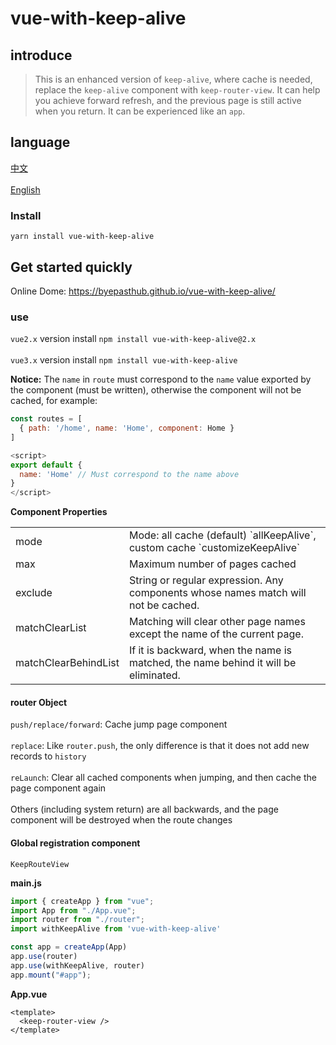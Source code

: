 # vue-with-keep-alive

## introduce
>This is an enhanced version of `keep-alive`, where cache is needed, replace the `keep-alive` component with `keep-router-view`. It can help you achieve forward refresh, and the previous page is still active when you return. It can be experienced like an `app`.

## language
<a href="./README.md">中文</a></br>  
<a href="./README_en-US.md">English</a></br>

### Install
```
yarn install vue-with-keep-alive
```

## Get started quickly
Online Dome: <a href="https://byepasthub.github.io/vue-with-keep-alive/">https://byepasthub.github.io/vue-with-keep-alive/</a>
### use
`vue2.x` version install `npm install vue-with-keep-alive@2.x`</br>  
`vue3.x` version install `npm install vue-with-keep-alive`

**Notice:**
The `name` in `route` must correspond to the `name` value exported by the component (must be written), otherwise the component will not be cached, for example:
```js
const routes = [
  { path: '/home', name: 'Home', component: Home }
]

<script>
export default {
  name: 'Home' // Must correspond to the name above
}
</script>
```

**Component Properties**
<table class="table table-bordered table-striped table-condensed">
  <tr>
    <td>mode</td>
	  <td>Mode: all cache (default) `allKeepAlive`, custom cache `customizeKeepAlive`</td>
  </tr>
  <tr>
    <td>max</td>
	  <td>Maximum number of pages cached</td>
  </tr>
  <tr>
    <td>exclude</td>
	  <td>String or regular expression. Any components whose names match will not be cached.</td>
  </tr>
  <tr>
    <td>matchClearList</td>
	  <td>Matching will clear other page names except the name of the current page.</td>
  </tr>
  <tr>
    <td>matchClearBehindList</td>
	  <td>If it is backward, when the name is matched, the name behind it will be eliminated.</td>
  </tr>
</table>

#### router Object
`push/replace/forward`: Cache jump page component</br>  
`replace`: Like `router.push`, the only difference is that it does not add new records to `history`</br>  
`reLaunch`: Clear all cached components when jumping, and then cache the page component again</br>  
Others (including system return) are all backwards, and the page component will be destroyed when the route changes</br>

#### Global registration component
`KeepRouteView`

**main.js**
```js
import { createApp } from "vue";
import App from "./App.vue";
import router from "./router";
import withKeepAlive from 'vue-with-keep-alive'

const app = createApp(App)
app.use(router)
app.use(withKeepAlive, router)
app.mount("#app");
```

**App.vue**
```vue
<template>
  <keep-router-view />
</template>
```